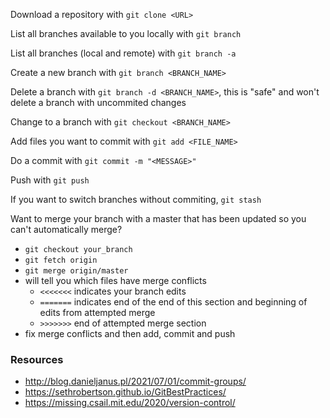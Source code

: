 Download a repository with `git clone <URL>`

List all branches available to you locally with `git branch`

List all branches (local and remote) with `git branch -a`

Create a new branch with `git branch <BRANCH_NAME>`

Delete a branch with `git branch -d <BRANCH_NAME>`, this is "safe" and won't delete a branch with uncommited changes

Change to a branch with `git checkout <BRANCH_NAME>`

Add files you want to commit with `git add <FILE_NAME>`

Do a commit with `git commit -m "<MESSAGE>"`

Push with `git push` 

If you want to switch branches without commiting, `git stash`

Want to merge your branch with a master that has been updated so you can't automatically merge?
- `git checkout your_branch`
- `git fetch origin`
- `git merge origin/master`
- will tell you which files have merge conflicts
  - `<<<<<<<` indicates your branch edits
  - `=======` indicates end of the end of this section and beginning of edits from attempted merge
  - `>>>>>>>` end of attempted merge section
- fix merge conflicts and then add, commit and push

### Resources

- http://blog.danieljanus.pl/2021/07/01/commit-groups/
- https://sethrobertson.github.io/GitBestPractices/
- https://missing.csail.mit.edu/2020/version-control/
